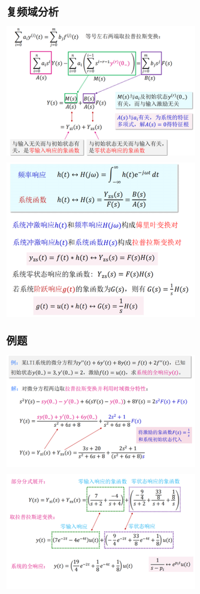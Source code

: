 # 复频域分析

![Alt text](image-178.png)

![Alt text](image-185.png)

# 例题

![Alt text](image-179.png)

![Alt text](image-183.png)
